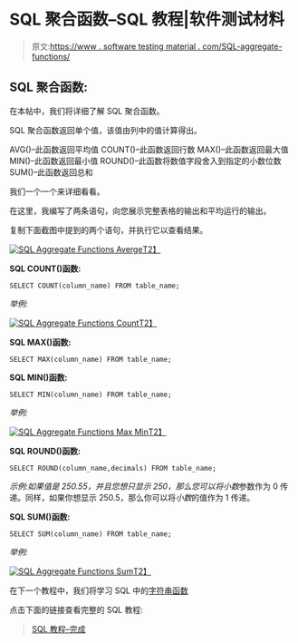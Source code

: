 # SQL 聚合函数–SQL 教程|软件测试材料

> 原文:[https://www . software testing material . com/SQL-aggregate-functions/](https://www.softwaretestingmaterial.com/sql-aggregate-functions/)

## SQL 聚合函数:

在本帖中，我们将详细了解 SQL 聚合函数。

SQL 聚合函数返回单个值，该值由列中的值计算得出。

AVG()–此函数返回平均值
COUNT()–此函数返回行数
MAX()–此函数返回最大值
MIN()–此函数返回最小值
ROUND()–此函数将数值字段舍入到指定的小数位数
SUM()–此函数返回总和

我们一个一个来详细看看。

在这里，我编写了两条语句，向您展示完整表格的输出和平均运行的输出。

复制下面截图中提到的两个语句，并执行它以查看结果。

[![SQL Aggregate Functions Averge](img/1427a41404b5f544cf407d8ff3450373.png)T2】](https://www.softwaretestingmaterial.com/wp-content/uploads/2017/04/aggregate-function-average.png)

**SQL COUNT()函数:**

```
SELECT COUNT(column_name) FROM table_name;
```

*举例:*

[![SQL Aggregate Functions Count](img/c6cf6cb929ed29bcde026793ffe833ed.png)T2】](https://www.softwaretestingmaterial.com/wp-content/uploads/2017/04/sql-aggregate-function-count.png)

**SQL MAX()函数:**

```
SELECT MAX(column_name) FROM table_name;
```

**SQL MIN()函数:**

```
SELECT MIN(column_name) FROM table_name;
```

*举例:*

[![SQL Aggregate Functions Max Min](img/b6287f63aa973428d0bac63b4e501dc1.png)T2】](https://www.softwaretestingmaterial.com/wp-content/uploads/2017/04/sql-aggregate-function-max-min.png)

**SQL ROUND()函数:**

```
SELECT ROUND(column_name,decimals) FROM table_name;
```

*示例:*如果值是 250.55，并且您想只显示 250，那么您可以将*小数*参数作为 0 传递。同样，如果你想显示 250.5，那么你可以将*小数*的值作为 1 传递。

**SQL SUM()函数:**

```
SELECT SUM(column_name) FROM table_name;
```

*举例:*

[![SQL Aggregate Functions Sum](img/dc766842b92a7b4a2f21453655404cde.png)T2】](https://www.softwaretestingmaterial.com/wp-content/uploads/2017/04/aggregate-function-sum.png)

在下一个教程中，我们将学习 SQL 中的[字符串函数](https://www.softwaretestingmaterial.com/sql-string-functions/)

点击下面的链接查看完整的 SQL 教程:

> [SQL 教程–完成](https://www.softwaretestingmaterial.com/sql-tutorial-complete/)